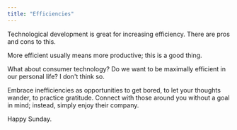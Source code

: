 ```yaml
---
title: "Efficiencies"
---
```


Technological development is great for increasing efficiency.
There are pros and cons to this.

More efficient usually means more productive; this is a good thing. 

What about consumer technology? 
Do we want to be maximally efficient in our personal life?
I don't think so. 

Embrace inefficiencies as opportunities to get bored, to let your thoughts wander, to practice gratitude.
Connect with those around you without a goal in mind; instead, simply enjoy their company. 

Happy Sunday. 


